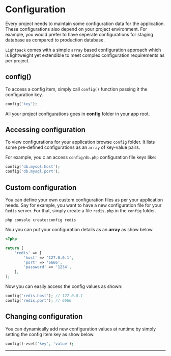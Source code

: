# Configuration

Every project needs to maintain some configuration data for the application. 
These configurations also depend on your project environment. For example, you
would prefer to have seperate configurations for staging database as compared to
production database.

`Lightpack` comes with a simple `array` based configuration approach which is lightweight
yet extendible to meet complex configuration requirements as per project.

## config()

To access a config item, simply call `config()` function passing it the configuration key.

```php
config('key'); 
```

<p class="tip">All your project configurations goes in <b>config</b> folder in your app root.</p>

## Accessing configuration

To view configurations for your application browse `config` folder. It
lists some pre-defined configurations as an `array` of key-value pairs.

For example, you c an access `config/db.php` configuration file keys like:

```php
config('db.mysql.host');
config('db.mysql.port');
```

## Custom configuration

You can define your own custom configuration files as per your application needs. Say 
for example, you want to have a new configuration file for your `Redis` server. For that,
simply create a file `redis.php` in the `config` folder.

```cli
php console create:config redis
```

Nou you can put your configuration details as an **array** as show below.

```php
<?php

return [
    'redis' => [
        'host' => '127.0.0.1',
        'port' => '6666',
        'password' => '1234',
    ],
];
```

Now you can easily access the config values as shown:

```php
config('redis.host'); // 127.0.0.1
config('redis.port'); // 6666
```

## Changing configuration

You can dynamically add new configuration values at runtime by simply
setting the config item key as show below.

```php
config()->set('key', 'value');
```

---